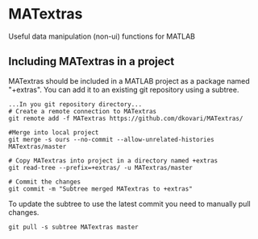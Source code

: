 # MATextras
Useful data manipulation (non-ui) functions for MATLAB
## Including MATextras in a project
MATextras should be included in a MATLAB project as a package named "+extras". You can add it to an existing git repository using a subtree.
```
...In you git repository directory...
# Create a remote connection to MATextras
git remote add -f MATextras https://github.com/dkovari/MATextras/

#Merge into local project
git merge -s ours --no-commit --allow-unrelated-histories MATextras/master

# Copy MATextras into project in a directory named +extras
git read-tree --prefix=+extras/ -u MATextras/master

# Commit the changes
git commit -m "Subtree merged MATextras to +extras"
```
To update the subtree to use the latest commit you need to manually pull changes.
```
git pull -s subtree MATextras master
```
